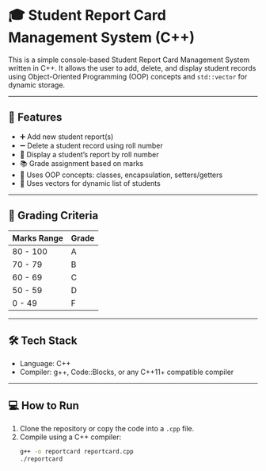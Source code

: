 # 🎓 Student Report Card Management System (C++)

This is a simple console-based Student Report Card Management System written in C++. It allows the user to add, delete, and display student records using Object-Oriented Programming (OOP) concepts and `std::vector` for dynamic storage.

---

## 🚀 Features

- ➕ Add new student report(s)
- ➖ Delete a student record using roll number
- 📄 Display a student’s report by roll number
- 📚 Grade assignment based on marks
- 🧠 Uses OOP concepts: classes, encapsulation, setters/getters
- 🧵 Uses vectors for dynamic list of students

---

## 🧠 Grading Criteria

| Marks Range | Grade |
|-------------|-------|
| 80 - 100    | A     |
| 70 - 79     | B     |
| 60 - 69     | C     |
| 50 - 59     | D     |
|  0 - 49     | F     |

---

## 🛠️ Tech Stack

- Language: C++
- Compiler: g++, Code::Blocks, or any C++11+ compatible compiler

---

## 💻 How to Run

1. Clone the repository or copy the code into a `.cpp` file.
2. Compile using a C++ compiler:
   ```bash
   g++ -o reportcard reportcard.cpp
   ./reportcard

